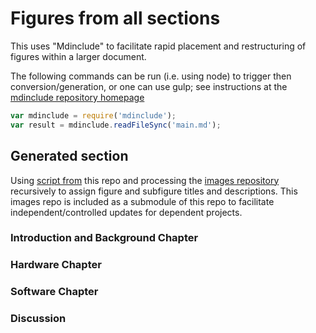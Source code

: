 # Figures from all sections

This uses "Mdinclude" to facilitate rapid placement and restructuring of figures within a larger document.


The following commands can be run (i.e. using node) to trigger then conversion/generation, or one can use gulp; see instructions at the [mdinclude repository homepage](https://github.com/mastersign/mdinclude#simple-text-include)

```javascript
var mdinclude = require('mdinclude');
var result = mdinclude.readFileSync('main.md');
```
## Generated section

Using [script from](https://github.com/markbucklin/thesis/blob/draft/bin/imgdirs2md.sh) this repo and processing the [images repository](https://github.com/markbucklin/images) recursively to assign figure and subfigure titles and descriptions. This images repo is included as a submodule of this repo to facilitate independent/controlled updates for dependent projects.



### Introduction and Background Chapter
<!-- #include monkey-related.fig.md -->
<!-- #include neuromodulation-implant.fig.md -->
<!-- #include neuromodulation-pcb.fig.md -->

### Hardware Chapter
<!-- #include animal-tracking.fig.md -->
<!-- #include behavior-box.fig.md -->
<!-- #include beveled-fiber-bundle.fig.md -->
<!-- #include headplate-holder.fig.md -->
<!-- #include microscope.fig.md -->
<!-- #include spherical-treadmill-extended.fig.md -->
<!-- #include spherical-treadmill-motion-sensors.fig.md -->
<!-- #include spherical-treadmill-VR.fig.md -->
<!-- #include spherical-treadmill-water-delivery.fig.md -->
<!-- #include cranial-window.fig.md -->

### Software Chapter
<!-- #include FluoPro.fig.md -->
<!-- #include Pipeline.fig.md -->
<!-- #include Scicadelic.fig.md -->
<!-- #include sfn-poster.fig.md -->
<!-- #include SW-2015-09-image-processing-refinement.fig.md -->
<!-- #include SW-2015-11-batch05-image-processing.fig.md -->
<!-- #include SW-2016-01-batch12-image-processing.fig.md -->
<!-- #include SW-2017-08-roi05.fig.md -->
<!-- #include SW-2018-08-batch02-image-processing.fig.md -->

### Discussion
<!-- #include SW-sequence-2015-07-seq02.fig.md -->
<!-- #include SW-sequence-2015-12-seq23.fig.md -->
<!-- #include SW-sequence-2016-01-seq25.fig.md -->
<!-- #include SW-sequence-vlcsnap.fig.md -->
